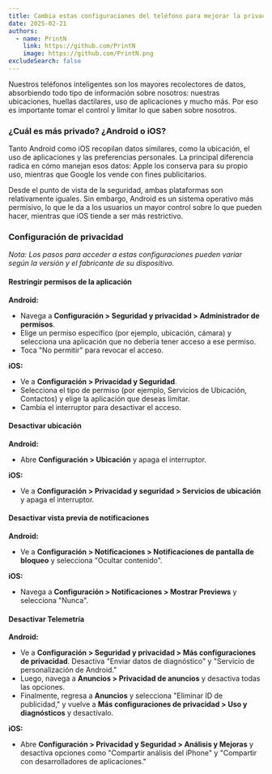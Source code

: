 ```yaml
---
title: Cambia estas configuraciones del teléfono para mejorar la privacidad.
date: 2025-02-21
authors:
  - name: PrintN
    link: https://github.com/PrintN
    image: https://github.com/PrintN.png
excludeSearch: false
---
```

Nuestros teléfonos inteligentes son los mayores recolectores de datos, absorbiendo todo tipo de información sobre nosotros: nuestras ubicaciones, huellas dactilares, uso de aplicaciones y mucho más.  Por eso es importante tomar el control y limitar lo que saben sobre nosotros.

### ¿Cuál es más privado?  ¿Android o iOS?
Tanto Android como iOS recopilan datos similares, como la ubicación, el uso de aplicaciones y las preferencias personales.  La principal diferencia radica en cómo manejan esos datos: Apple los conserva para su propio uso, mientras que Google los vende con fines publicitarios.

Desde el punto de vista de la seguridad, ambas plataformas son relativamente iguales.  Sin embargo, Android es un sistema operativo más permisivo, lo que le da a los usuarios un mayor control sobre lo que pueden hacer, mientras que iOS tiende a ser más restrictivo.

### Configuración de privacidad
*Nota: Los pasos para acceder a estas configuraciones pueden variar según la versión y el fabricante de su dispositivo.*

#### Restringir permisos de la aplicación
**Android:** 
- Navega a **Configuración > Seguridad y privacidad > Administrador de permisos**.
- Elige un permiso específico (por ejemplo, ubicación, cámara) y selecciona una aplicación que no debería tener acceso a ese permiso.
- Toca "No permitir" para revocar el acceso.

**iOS:** 
- Ve a **Configuración > Privacidad y Seguridad**.
- Selecciona el tipo de permiso (por ejemplo, Servicios de Ubicación, Contactos) y elige la aplicación que deseas limitar.
- Cambia el interruptor para desactivar el acceso.


#### Desactivar ubicación
**Android:** 
- Abre **Configuración > Ubicación** y apaga el interruptor.

**iOS:** 
- Ve a **Configuración > Privacidad y seguridad > Servicios de ubicación** y apaga el interruptor.

#### Desactivar vista previa de notificaciones
**Android:** 
- Ve a **Configuración > Notificaciones > Notificaciones de pantalla de bloqueo** y selecciona "Ocultar contenido".

**iOS:** 
- Navega a **Configuración > Notificaciones > Mostrar Previews** y selecciona "Nunca".

#### Desactivar Telemetría
**Android:** 
- Ve a **Configuración > Seguridad y privacidad > Más configuraciones de privacidad**.  Desactiva "Enviar datos de diagnóstico" y "Servicio de personalización de Android."
- Luego, navega a **Anuncios > Privacidad de anuncios** y desactiva todas las opciones.
- Finalmente, regresa a **Anuncios** y selecciona "Eliminar ID de publicidad," y vuelve a **Más configuraciones de privacidad > Uso y diagnósticos** y desactívalo.

**iOS:** 
- Abre **Configuración > Privacidad y Seguridad > Análisis y Mejoras** y desactiva opciones como "Compartir análisis del iPhone" y "Compartir con desarrolladores de aplicaciones."